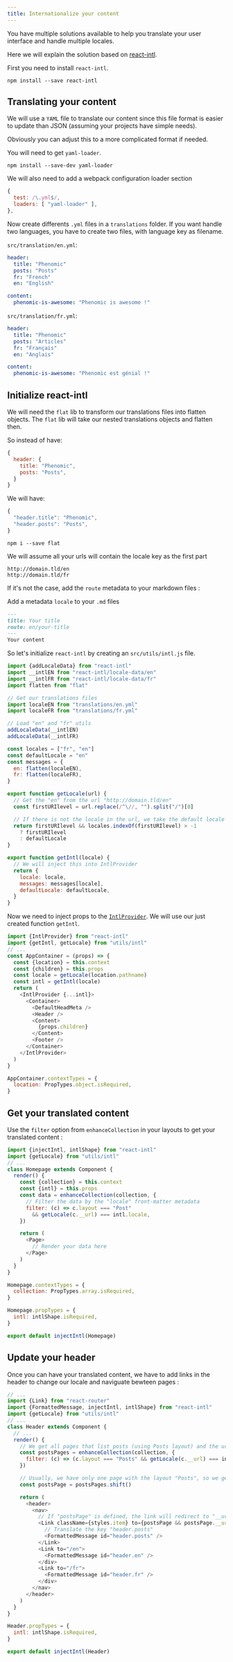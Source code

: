 ```yaml
---
title: Internationalize your content
---
```


You have multiple solutions available to help you translate your user interface
and handle multiple locales.

Here we will explain the solution based on
[react-intl](https://github.com/yahoo/react-intl).

First you need to install `react-intl`.

```console
npm install --save react-intl
```

## Translating your content

We will use a `YAML` file to translate our content since this file format is
easier to update than JSON (assuming your projects have simple needs).

Obviously you can adjust this to a more complicated format if needed.

You will need to get `yaml-loader`.

```console
npm install --save-dev yaml-loader
```

We will also need to add a webpack configuration loader section

```js
{
  test: /\.yml$/,
  loaders: [ "yaml-loader" ],
},
```

Now create differents `.yml` files in a `translations` folder.
If you want handle two languages, you have to create two files,
with language key as filename.

`src/translation/en.yml`:

```yml
header:
  title: "Phenomic"
  posts: "Posts"
  fr: "French"
  en: "English"

content:
  phenomic-is-awesome: "Phenomic is awesome !"
```

`src/translation/fr.yml`:

```yml
header:
  title: "Phenomic"
  posts: "Articles"
  fr: "Français"
  en: "Anglais"

content:
  phenomic-is-awesome: "Phenomic est génial !"
```

## Initialize react-intl

We will need the `flat` lib to transform our translations files into flatten objects.
The `flat` lib will take our nested translations objects and flatten then.

So instead of have:

```javascript
{
  header: {
    title: "Phenomic",
    posts: "Posts",
  }
}
```

We will have:

```javascript
{
  "header.title": "Phenomic",
  "header.posts": "Posts",
}
```

```console
npm i --save flat
```

We will assume all your urls will contain the locale key as the first part

```
http://domain.tld/en
http://domain.tld/fr
```

If it's not the case, add the `route` metadata to your markdown files :

Add a metadata `locale` to your `.md` files

```markdown
---
title: Your title
route: en/your-title
---
Your content
```

So let's initialize `react-intl` by creating an `src/utils/intl.js` file.

```js
import {addLocaleData} from "react-intl"
import __intlEN from "react-intl/locale-data/en"
import __intlFR from "react-intl/locale-data/fr"
import flatten from "flat"

// Get our translations files
import localeEN from "translations/en.yml"
import localeFR from "translations/fr.yml"

// Load "en" and "fr" utils
addLocaleData(__intlEN)
addLocaleData(__intlFR)

const locales = ["fr", "en"]
const defaultLocale = "en"
const messages = {
  en: flatten(localeEN),
  fr: flatten(localeFR),
}

export function getLocale(url) {
  // Get the "en" from the url "http://domain.tld/en"
  const firstURIlevel = url.replace(/^\//, "").split("/")[0]

  // If there is not the locale in the url, we take the default locale
  return firstURIlevel && locales.indexOf(firstURIlevel) > -1
    ? firstURIlevel
    : defaultLocale
}

export function getIntl(locale) {
  // We will inject this into IntlProvider
  return {
    locale: locale,
    messages: messages[locale],
    defaultLocale: defaultLocale,
  }
}
```

Now we need to inject props to the [``IntlProvider``](https://github.com/yahoo/react-intl/wiki/Components#intlprovider).
We will use our just created function `getIntl`.

```js
import {IntlProvider} from "react-intl"
import {getIntl, getLocale} from "utils/intl"
// ...
const AppContainer = (props) => {
  const {location} = this.context
  const {children} = this.props
  const locale = getLocale(location.pathname)
  const intl = getIntl(locale)
  return (
    <IntlProvider {...intl}>
      <Container>
        <DefaultHeadMeta />
        <Header />
        <Content>
          {props.children}
        </Content>
        <Footer />
      </Container>
    </IntlProvider>
  )
}

AppContainer.contextTypes = {
  location: PropTypes.object.isRequired,
}
```

## Get your translated content

Use the `filter` option from `enhanceCollection` in your layouts to get your translated content :

```js
import {injectIntl, intlShape} from "react-intl"
import {getLocale} from "utils/intl"
// ...
class Homepage extends Component {
  render() {
    const {collection} = this.context
    const {intl} = this.props
    const data = enhanceCollection(collection, {
      // Filter the data by the "locale" front-matter metadata
      filter: (c) => c.layout === "Post"
        && getLocale(c.__url) === intl.locale,
    })

    return (
      <Page>
        // Render your data here
      </Page>
    )
  }
}

Homepage.contextTypes = {
  collection: PropTypes.array.isRequired,
}

Homepage.propTypes = {
  intl: intlShape.isRequired,
}

export default injectIntl(Homepage)
```

## Update your header

Once you can have your translated content, we have to add links in the header to change our locale and naviguate bewteen pages :

```js
// ...
import {Link} from "react-router"
import {FormattedMessage, injectIntl, intlShape} from "react-intl"
import {getLocale} from "utils/intl"
// ...
class Header extends Component {
  // ...
  render() {
    // We get all pages that list posts (using Posts layout) and the url which match the language
    const postsPages = enhanceCollection(collection, {
      filter: (c) => (c.layout === "Posts" && getLocale(c.__url) === intl.locale),
    })

    // Usually, we have only one page with the layout "Posts", so we get the first one
    const postsPage = postsPages.shift()

    return (
      <header>
        <nav>
          // If "postsPage" is defined, the link will redirect to "__url" front-matter data
          <Link className={styles.item} to={postsPage && postsPage.__url}>
            // Translate the key "header.posts"
            <FormattedMessage id="header.posts" />
          </Link>
          <Link to="/en">
            <FormattedMessage id="header.en" />
          </div>
          <Link to="/fr">
            <FormattedMessage id="header.fr" />
          </div>
        </nav>
      </header>
    )
  }
}

Header.propTypes = {
  intl: intlShape.isRequired,
}

export default injectIntl(Header)
```
